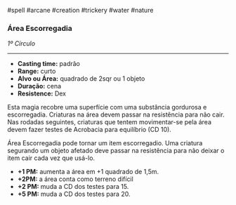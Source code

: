 #spell #arcane #creation #trickery #water #nature
### Área Escorregadia
*1º Círculo*
___
- **Casting time:** padrão
- **Range:** curto
- **Alvo ou Área:** quadrado de 2sqr ou 1 objeto
- **Duração:** cena
- **Resistence:** Dex

Esta magia recobre uma superfície com uma substância gordurosa e escorregadia. Criaturas na área devem passar na resistência para não cair. Nas rodadas seguintes, criaturas que tentem movimentar-se pela área devem fazer testes de Acrobacia para equilíbrio (CD 10).

Área Escorregadia pode tornar um item escorregadio. Uma criatura segurando um objeto afetado deve passar na resistência para não deixar o item cair cada vez que usá-lo.

- **+1 PM:** aumenta a área em +1 quadrado de 1,5m.
- **+2PM:** a área conta como terreno difícil
- **+2 PM:** muda a CD dos testes para 15.
- **+5 PM:** muda a CD dos testes para 20.
